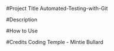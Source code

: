 #Project Title
Automated-Testing-with-Git


#Description


#How to Use


#Credits
Coding Temple - Mintie Bullard

